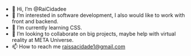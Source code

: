 - 👋 Hi, I’m @RaiCidadee
- 👀 I’m interested in software development, I also would like to work with front and backend.
- 🌱 I’m currently learning CSS.
- 💞️ I’m looking to collaborate on big projects, maybe help with virtual reality at META Universe.
- 📫 How to reach me raissacidade1@gmail.com

<!---
RaiCidadee/RaiCidadee is a ✨ special ✨ repository because its `README.md` (this file) appears on your GitHub profile.
You can click the Preview link to take a look at your changes.
--->
